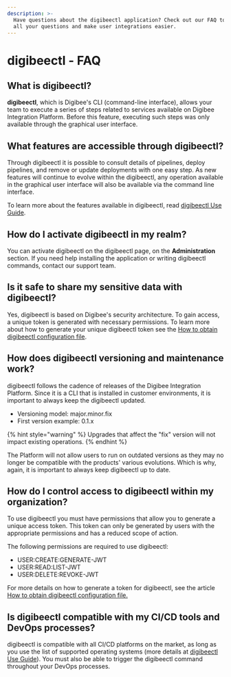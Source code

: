 ```yaml
---
description: >-
  Have questions about the digibeectl application? Check out our FAQ to answer
  all your questions and make user integrations easier.
---
```


# digibeectl - FAQ

## **What is digibeectl?**

**digibeectl**, which is Digibee's CLI (command-line interface), allows your team to execute a series of steps related to services available on Digibee Integration Platform. Before this feature, executing such steps was only available through the graphical user interface.

## **What features are accessible through digibeectl?**

Through digibeectl it is possible to consult details of pipelines, deploy pipelines, and remove or update deployments with one easy step. As new features will continue to evolve within the digibeectl, any operation available in the graphical user interface will also be available via the command line interface.

To learn more about the features available in digibeectl, read [digibeectl Use Guide](./).

## **How do I activate digibeectl in my realm?**

You can activate digibeectl on the digibeectl page, on the **Administration** section. If you need help installing the application or writing digibeectl commands, contact our support team.

## **Is it safe to share my sensitive data with digibeectl?**

Yes, digibeectl is based on Digibee's security architecture. To gain access, a unique token is generated with necessary permissions. To learn more about how to generate your unique digibeectl token see the [How to obtain digibeectl configuration file](gerando-novo-token.md).

## **How does digibeectl versioning and maintenance work?**

digibeectl follows the cadence of releases of the Digibee Integration Platform. Since it is a CLI that is installed in customer environments, it is important to always keep the digibeectl updated.

* Versioning model: major.minor.fix
* First version example: 0.1.x

{% hint style="warning" %}
Upgrades that affect the "fix" version will not impact existing operations.
{% endhint %}

The Platform will not allow users to run on outdated versions as they may no longer be compatible with the products' various evolutions. Which is why, again, it is important to always keep digibeectl up to date.

## **How do I control access to digibeectl within my organization?**

To use digibeectl you must have permissions that allow you to generate a unique access token. This token can only be generated by users with the appropriate permissions and has a reduced scope of action.

The following permissions are required to use digibeectl:

* USER:CREATE:GENERATE-JWT
* USER:READ:LIST-JWT
* USER:DELETE:REVOKE-JWT

For more details on how to generate a token for digibeectl, see the article [How to obtain digibeectl configuration file.](gerando-novo-token.md)

## **Is digibeectl compatible with my CI/CD tools and DevOps processes?**

digibeectl is compatible with all CI/CD platforms on the market, as long as you use the list of supported operating systems (more details at [digibeectl Use Guide](./)). You must also be able to trigger the digibeectl command throughout your DevOps processes.
